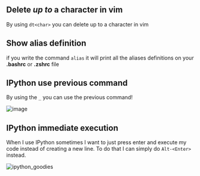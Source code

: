 ## Delete *up to* a character in vim
By using `dt<char>` you can delete up to a character in vim

## Show alias definition
if you write the command `alias` it will print all the aliases definitions on your __.bashrc__ or __.zshrc__ file

## IPython use previous command

By using the `_` you can use the previous command!

![image](https://cloud.githubusercontent.com/assets/778410/22393578/5f62353e-e4df-11e6-8462-95c23ef5fed6.png)

## IPython immediate execution

When I use IPython sometimes I want to just press enter and execute my code instead of creating a new line. To do that I can simply do `Alt-<Enter>` instead.

![ipython_goodies](https://cloud.githubusercontent.com/assets/778410/22355060/bfc21fde-e3fe-11e6-93fe-c1baf7fd9942.gif)
